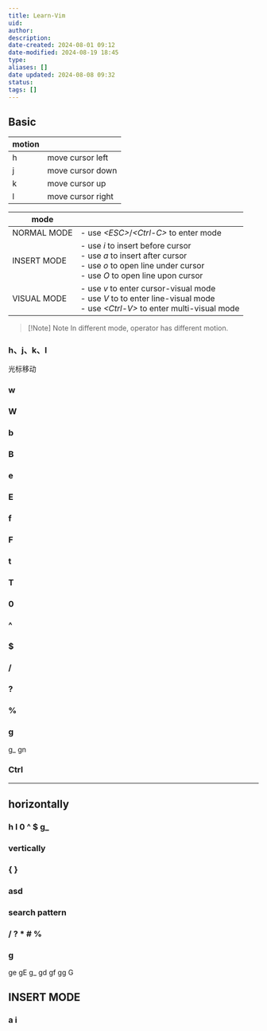 ```yaml
---
title: Learn-Vim
uid: 
author: 
description: 
date-created: 2024-08-01 09:12
date-modified: 2024-08-19 18:45
type: 
aliases: []
date updated: 2024-08-08 09:32
status: 
tags: []
---
```


## Basic

| motion |                   |
| ------ |:----------------- |
| h      | move cursor left  |
| j      | move cursor down  |
| k      | move cursor up    |
| l      | move cursor right |

| mode        |                                                                                                                                                    |
| ----------- | -------------------------------------------------------------------------------------------------------------------------------------------------- |
| NORMAL MODE | - use *\<ESC>*/*\<Ctrl-C>* to enter mode                                                                                                           |
| INSERT MODE | - use *i* to insert before cursor<br>- use *a* to insert after cursor<br>- use *o* to open line under cursor<br>- use *O* to open line upon cursor |
| VISUAL MODE | - use *v* to enter cursor-visual mode<br>- use *V* to to enter line-visual mode<br>- use *\<Ctrl-V>* to enter multi-visual mode                    |

> [!Note] Note
> In different mode, operator has different motion.

### h、j、k、l

光标移动

### w
### W
### b
### B
### e
### E
### f
### F
### t
### T
### 0
### ^
### $
### /
### ?
### %

### g

g_
gn

### Ctrl
<C-u>

---
## horizontally

### h l 0 ^ $ g_

### vertically
### { } <C-D> <C-U>
### asd
###

### search pattern

### / ? * # %

### g

ge gE g_ gd gf
gg G

## INSERT MODE

### a i
